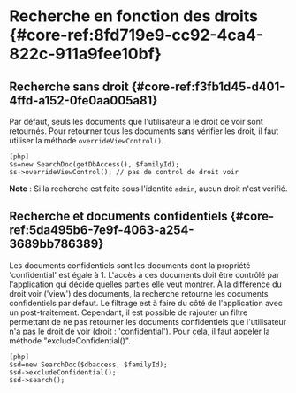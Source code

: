 # Recherche en fonction des droits {#core-ref:8fd719e9-cc92-4ca4-822c-911a9fee10bf}

## Recherche sans droit {#core-ref:f3fb1d45-d401-4ffd-a152-0fe0aa005a81}

Par défaut, seuls les documents que l'utilisateur a le droit de voir sont
retournés. Pour retourner tous les documents sans vérifier les droit, il faut
utiliser la méthode `overrideViewControl()`.

    [php]
    $s=new SearchDoc(getDbAccess(), $familyId);
    $s->overrideViewControl(); // pas de control de droit voir

**Note** : Si la recherche est faite sous l'identité `admin`, aucun droit n'est
vérifié.

## Recherche et documents confidentiels {#core-ref:5da495b6-7e9f-4063-a254-3689bb786389}

Les documents confidentiels sont les documents dont la propriété 'confidential'
est égale à 1. L'accès à ces documents doit être contrôlé par l'application qui
décide quelles parties elle veut montrer. À la différence du droit voir ('view')
des documents, la recherche retourne les documents confidentiels par défaut. Le
filtrage est à faire du côté de l'application avec un post-traitement.
Cependant, il est possible de rajouter un filtre permettant de ne pas retourner
les documents confidentiels que l'utilisateur n'a pas le droit de voir (droit :
'confidential'). Pour cela, il faut appeler la méthode "excludeConfidential()".

    [php]
    $sd=new SearchDoc($dbaccess, $familyId); 
    $sd->excludeConfidential(); 
    $sd->search();
    

<!-- link -->
[searchdoc]:        #core-ref:a5216d5c-4e0f-4e3c-9553-7cbfda6b3255
[propdoc]:          #core-ref:9aa8edfa-2f2a-11e2-aaec-838a12b40353 "Liste des propriétés du document"
[layoutblock]:      #core-ref:587b563e-7371-469f-9d1e-350607056c73
[formatcollection]: #core-ref:74ce9ce4-8e4e-42ee-a0df-415eb6897a81
[pgop]:             http://www.postgresql.org/docs/9.1/static/functions.html "Opérateurs Postgresql 9.1"
[docattributs]:     #core-ref:4e167170-33ed-11e2-8134-a7f43955d6f3
[attdocid]:         #core-ref:d461d5f5-b635-47a0-944d-473c227587ab
[phpiterator]:      http://php.net/manual/fr/class.iterator.php "Interface Iterator"
[docacl]:           #core-ref:a99dcc5f-f42f-4574-bbfa-d7bb0573c95d "Droits du document"